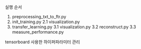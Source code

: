 실행 순서

1. preprocessing_txt_to_ftr.py
2. init_training.py
    2.1 visualization.py
3. transfer_learning.py
    3.1 visualization.py
    3.2 reconstruct.py
    3.3 measure_performance.py



tensorboard
사용한 하이퍼파라미터 관리
